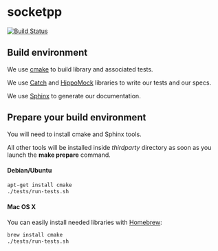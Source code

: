 # socketpp

[![Build Status](https://travis-ci.org/bcachet/socketpp.png)](https://travis-ci.org/bcachet/socketpp)

## Build environment

 We use [cmake](http://cmake.org) to build library and associated tests.

 We use [Catch](https://github.com/philsquared/Catch) and [HippoMock](http://www.assembla.com/spaces/hippomocks/) libraries to write our tests and our specs.

 We use [Sphinx](http://sphinx.pocoo.org) to generate our documentation.

## Prepare your build environment

You will need to install cmake and Sphinx tools.

All other tools will be installed inside *thirdparty* directory as soon as you launch the **make prepare** command.

#### Debian/Ubuntu

```bash
apt-get install cmake
./tests/run-tests.sh
```
#### Mac OS X

You can easily install needed libraries with [Homebrew](http://mxcl.github.com/homebrew/):

```bash
brew install cmake
./tests/run-tests.sh
```
